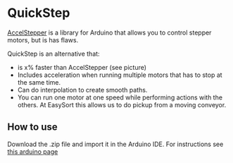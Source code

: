 # QuickStep

[AccelStepper](https://www.airspayce.com/mikem/arduino/AccelStepper/) is a library for Arduino that allows you to control stepper motors, but is has flaws.

QuickStep is an alternative that:
- is x% faster than AccelStepper (see picture)
- Includes acceleration when running multiple motors that has to stop at the same time.
- Can do interpolation to create smooth paths.
- You can run one motor at one speed while performing actions with the others. At EasySort this allows us to do pickup from a moving conveyor.

## How to use
Download the .zip file and import it in the Arduino IDE. For instructions see [this arduino page](https://support.arduino.cc/hc/en-us/articles/5145457742236-Add-libraries-to-Arduino-IDE)